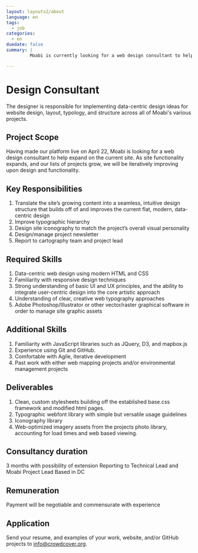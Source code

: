 ```yaml
---
layout: layouts2/about
language: en
tags:
  - job
categories:
  - en
duedate: false
summary: |
         Moabi is currently looking for a web design consultant to help grow our website.  We are looking for someone with an extensive web design background, highly competent with HTML and CSS, and with a strong grasp on UX and modern web design techniques.  The post will be based in DC.

---
```

# Design Consultant

The designer is responsible for implementing data-centric design ideas for website design, layout, typology, and structure across all of Moabi's various projects.

## Project Scope
Having made our platform live on April 22, Moabi is looking for a web design consultant to help expand on the current site.  As site functionality expands, and our lists of projects grow, we will be iteratively improving upon design and functionality.

## Key Responsibilities
1. Translate the site’s growing content into a seamless, intuitive design structure that builds off of and improves the current flat, modern, data-centric design
2. Improve typographic hierarchy
3. Design site iconography to match the project’s overall visual personality
4. Design/manage project newsletter
5. Report to cartography team and project lead

## Required Skills
1. Data-centric web design using modern HTML and CSS
2. Familiarity with responsive design techniques
3. Strong understanding of basic UI and UX principles, and the ability to integrate user-centric design into the core artistic approach
4. Understanding of clear, creative web typography approaches
5. Adobe Photoshop/Illustrator or other vector/raster graphical software in order to manage site graphic assets

## Additional Skills
1. Familiarity with JavaScript libraries such as JQuery, D3, and mapbox.js
2. Experience using Git and GitHub.
3. Comfortable with Agile, iterative development
4. Past work with either web mapping projects and/or environmental management projects

## Deliverables
1. Clean, custom stylesheets building off the established base.css framework and modified html pages.
2. Typographic webfont library with simple but versatile usage guidelines
3. Iconography library
4. Web-optimized imagery assets from the projects photo library, accounting for load times and web based viewing.

## Consultancy duration
3 months with possibility of extension
Reporting to Technical Lead and Moabi Project Lead
Based in DC

## Remuneration
Payment will be negotiable and commensurate with experience

## Application
Send your resume, and examples of your work, website, and/or GitHub projects to [info@crowdcover.org](mailto:info@crowdcover.org).






